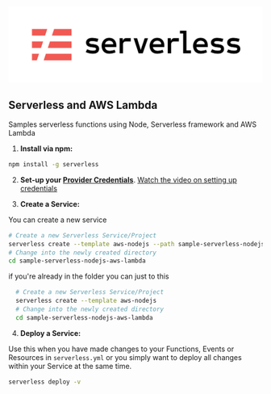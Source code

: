 <p align="center">
  <a href="https://serverless.com/">
    <img
      alt="Hello Serverless World"
      src="/images/serverless-framework.png"
    />
  </a>
</p>

## Serverless and AWS Lambda 
Samples serverless functions using Node, Serverless framework and AWS Lambda

1. **Install via npm:**
  ```bash
  npm install -g serverless
  ```

2. **Set-up your [Provider Credentials](https://github.com/serverless/serverless/blob/master/docs/providers/aws/guide/credentials.md)**. [Watch the video on setting up credentials](https://www.youtube.com/watch?v=HSd9uYj2LJA)

3. **Create a Service:**

  You can create a new service
  ```bash
  # Create a new Serverless Service/Project
  serverless create --template aws-nodejs --path sample-serverless-nodejs-aws-lambda
  # Change into the newly created directory
  cd sample-serverless-nodejs-aws-lambda
  ```
  if you're already in the folder you can just to this
  
  ```bash
    # Create a new Serverless Service/Project
    serverless create --template aws-nodejs
    # Change into the newly created directory
    cd sample-serverless-nodejs-aws-lambda
  ```

4. **Deploy a Service:**

  Use this when you have made changes to your Functions, Events or Resources in `serverless.yml` or you simply want to deploy all changes within your Service at the same time.
  ```bash
  serverless deploy -v
  ```